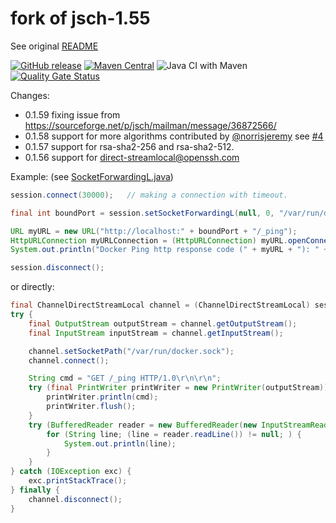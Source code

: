 # fork of jsch-1.55

See original [README](README)

[![GitHub release](https://img.shields.io/github/v/tag/mwiede/jsch.svg)](https://github.com/mwiede/jsch/releases/latest)
[![Maven Central](https://maven-badges.herokuapp.com/maven-central/com.github.mwiede/jsch/badge.svg)](https://maven-badges.herokuapp.com/maven-central/com.github.mwiede/jsch)
![Java CI with Maven](https://github.com/mwiede/jsch/workflows/Java%20CI%20with%20Maven/badge.svg)
[![Quality Gate Status](https://sonarcloud.io/api/project_badges/measure?project=mwiede_jsch&metric=alert_status)](https://sonarcloud.io/dashboard?id=mwiede_jsch)


Changes:
* 0.1.59 fixing issue from https://sourceforge.net/p/jsch/mailman/message/36872566/
* 0.1.58 support for more algorithms contributed by [@norrisjeremy](https://github.com/norrisjeremy) see [#4](https://github.com/mwiede/jsch/pull/4)
* 0.1.57 support for rsa-sha2-256 and rsa-sha2-512.
* 0.1.56 support for direct-streamlocal@openssh.com

Example: (see [SocketForwardingL.java](examples/SocketForwardingL.java))
```java
session.connect(30000);   // making a connection with timeout.

final int boundPort = session.setSocketForwardingL(null, 0, "/var/run/docker.sock", null, 1000);

URL myURL = new URL("http://localhost:" + boundPort + "/_ping");
HttpURLConnection myURLConnection = (HttpURLConnection) myURL.openConnection();
System.out.println("Docker Ping http response code (" + myURL + "): " + myURLConnection.getResponseCode());

session.disconnect();
```

or directly:

```java
final ChannelDirectStreamLocal channel = (ChannelDirectStreamLocal) session.openChannel("direct-streamlocal@openssh.com");
try {
    final OutputStream outputStream = channel.getOutputStream();
    final InputStream inputStream = channel.getInputStream();

    channel.setSocketPath("/var/run/docker.sock");
    channel.connect();

    String cmd = "GET /_ping HTTP/1.0\r\n\r\n";
    try (final PrintWriter printWriter = new PrintWriter(outputStream)) {
        printWriter.println(cmd);
        printWriter.flush();
    }
    try (BufferedReader reader = new BufferedReader(new InputStreamReader(inputStream))) {
        for (String line; (line = reader.readLine()) != null; ) {
            System.out.println(line);
        }
    }
} catch (IOException exc) {
    exc.printStackTrace();
} finally {
    channel.disconnect();
}
```        

